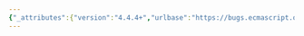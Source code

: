 ```yaml
---
{"_attributes":{"version":"4.4.4+","urlbase":"https://bugs.ecmascript.org/","maintainer":"dherman@mozilla.com"},"bug":{"bug_id":4467,"creation_ts":"2015-08-21 11:10:00 -0700","short_desc":"9.4.4.6 CreateUnmappedArgumentsObject: Consider changing property creation order for \"caller\" and \"callee\"","delta_ts":"2015-12-07 13:26:30 -0800","product":"ECMA-262 Edition 6","component":"technical issues","version":"unspecified","rep_platform":"All","op_sys":"All","bug_status":"CONFIRMED","priority":"Normal","bug_severity":"normal","everconfirmed":true,"reporter":{"uid":"andrebargull","name":"André Bargull"},"assigned_to":{"uid":"allen","name":"Allen Wirfs-Brock"},"cc":"brterlso","long_desc":[{"commentid":14627,"comment_count":0,"who":{"uid":"andrebargull","name":"André Bargull"},"bug_when":"2015-08-21 11:10:52 -0700","thetext":"9.4.4.6 CreateUnmappedArgumentsObject(argumentsList)\n\nConsider switching steps 8 and 9 for web reality. \n\nEdge, JSC, V8 and SpiderMonkey return \"length, callee, caller\" for  `Object.getOwnPropertyNames(function(){ \"use strict\"; return arguments}())`, but the spec currently requires the property order \"length, caller, callee\"."},{"commentid":14903,"comment_count":1,"who":{"uid":"brterlso","name":"Brian Terlson"},"bug_when":"2015-12-07 13:26:30 -0800","thetext":"Fixed in ES2016 Draft (c7868ce)."}]}}
---
```


